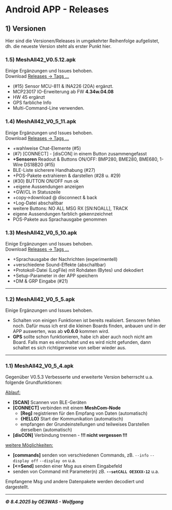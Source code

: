 # Android APP - Releases

## 1) Versionen
Hier sind die Versionen/Releases in umgekehrter Reihenfolge aufgelistet, dh. die neueste Version steht als erster Punkt hier.

### 1.5) MeshAll42_V0.5.12.apk
Einige Ergänzungen und Issues behoben.  
Download [Releases -> Tags ...](https://github.com/karamo/MeshAll42_MIT-AI2/releases/tag/v0.5.12)  
* (#15) Sensor MCU-811 & INA226 (20A) ergänzt.
* MCP23017 IO-Erweiterung ab FW **4.34w.04.08**
* HW 45 ergänzt
* GPS farbliche Info
* Multi-Command-Line verwenden.


### 1.4) MeshAll42_V0_5_11.apk
Einige Ergänzungen und Issues behoben.  
Download [Releases -> Tags ...](https://github.com/karamo/MeshAll42_MIT-AI2/releases/tag/v0.5.11)  
* +wahlweise Chat-Elemente (#5)
* (#7) [CONNECT] - [disCON] in einem Button zusammengefasst
* **+Sensoren** Readout & Buttons ON/OFF: BMP280, BME280, BME680, 1-Wire DS18B20 (#15)
* BLE-Liste sicherere Handhabung (#27)
* +POS-Pakete extrahieren & darstellen (#28 u. #29)
* (#30) BUTTON ON/OFF nun ok
* +eigene Aussendungen anzeigen
* +GW/CL in Statuszeile
* +copy->download @ disconnect & back
* +Log-Datei abschaltbar
* weitere Buttons: NO ALL MSG RX [SN:NOALL], TRACK
* eigene Aussendungen farblich gekennzeichnet
* POS-Pakete aus Sprachausgabe genommen

### 1.3) MeshAll42_V0_5_10.apk
Einige Ergänzungen und Issues behoben.  
Download [Releases -> Tags ...](https://github.com/karamo/MeshAll42_MIT-AI2/releases/tag/v0.5.10)  
* +Sprachausgabe der Nachrichten (experimentell)
* +verschiedene Sound-Effekte (abschaltbar)
* +Protokoll-Datei (LogFile) mit Rohdaten (Bytes) und dekodiert
* +Setup-Parameter in der APP speichern
* +DM & GRP Eingabe (#21)
___
### 1.2) MeshAll42_V0_5_5.apk
Einige Ergänzungen und Issues behoben.  
* Schalten von einigen Funktionen ist bereits realisiert. Sensoren fehlen noch. Dafür muss ich erst die kleinen Boards finden, anbauen und in der APP auswerten, was ab **v0.6.0** kommen wird.
* **GPS** sollte schon funktionieren, habe ich aber auch noch nicht am Board. Falls man es einschaltet und es wird nicht gefunden, dann schaltet es sich richtigerweise von selber wieder aus.
___
### 1.1) MeshAll42_V0_5_4.apk
Gegenüber V0.5.3 Verbesserte und erweiterte Version beherrscht u.a. folgende Grundfunktionen:

<ins>Ablauf:</ins>  
* **[SCAN]** Scannen von BLE-Geräten
* **[CONNECT]** verbinden mit einem **MeshCom-Node**
  * **[Reg]** registrieren für den Empfang von Daten (automatisch)
  * **{HELLO}** Start der Kommunikation (automatisch)
  * empfangen der Grundeinstellungen und teilweises Darstellen derselben (automatisch)
* **[disCON]** Verbindung trennen - **!!! nicht vergessen !!!**

<ins>weitere Möglichkeiten:</ins>
* **[commands]** senden von verschiedenen Commands, zB. `--info` `--display off` `--display on` u.a.
* **[<=Send]** senden einer Msg aus einem Eingabefeld
* senden von Command mit Parameter(n) zB. **`--setCALL OE3XXX-12`** u.a.

Empfangene Msg und andere Datenpakete werden decodiert und dargestellt.

___
***:copyright: 8.4.2025 by OE3WAS - Wolfgang***
